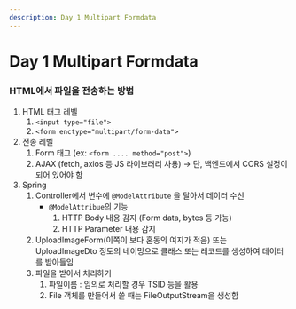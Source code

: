 ```yaml
---
description: Day 1 Multipart Formdata
---
```


# Day 1 Multipart Formdata

### HTML에서 파일을 전송하는 방법

1. HTML 태그 레벨
   1. `<input type="file">`
   2. `<form enctype="multipart/form-data">`
2. 전송 레벨
   1. Form 태그 (ex: `<form .... method="post">`)&#x20;
   2. AJAX  (fetch, axios 등 JS 라이브러리 사용) -> 단, 백엔드에서 CORS 설정이 되어 있어야 함
3. Spring
   1. Controller에서 변수에 `@ModelAttribute` 을 달아서 데이터 수신
      * `@ModelAttribue`의 기능
        1. HTTP Body 내용 감지  (Form data, bytes 등 가능)
        2. HTTP Parameter 내용 감지
   2. UploadImageForm(이쪽이 보다 혼동의 여지가 적음) 또는 UploadImageDto 정도의 네이밍으로 클래스 또는 레코드를 생성하여 데이터를 받아들임
   3. 파일을 받아서 처리하기
      1. 파일이름 : 임의로 처리할 경우 TSID 등을 활용
      2. File 객체를 만들어서 쓸 때는 FileOutputStream을 생성함
